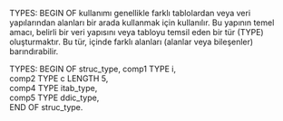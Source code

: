 TYPES: BEGIN OF kullanımı genellikle farklı tablolardan veya veri yapılarından alanları bir arada kullanmak için kullanılır. Bu yapının temel amacı, belirli bir veri yapısını veya tabloyu temsil eden bir tür (TYPE) oluşturmaktır. Bu tür, içinde farklı alanları (alanlar veya bileşenler) barındırabilir.

TYPES: BEGIN OF struc_type,
         comp1 TYPE i,                           
         comp2 TYPE c LENGTH 5,       
         comp4 TYPE itab_type,        
         comp5 TYPE ddic_type,        
       END OF struc_type.
